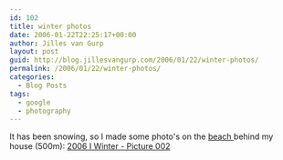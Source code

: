 ```yaml
---
id: 102
title: winter photos
date: 2006-01-22T22:25:17+00:00
author: Jilles van Gurp
layout: post
guid: http://blog.jillesvangurp.com/2006/01/22/winter-photos/
permalink: /2006/01/22/winter-photos/
categories:
  - Blog Posts
tags:
  - google
  - photography
---
```

It has been snowing, so I made some photo's on the [beach ](http://maps.google.com/?ll=60.169012,24.912143&spn=0.018743,0.041628&t=k)behind my house (500m): [2006 I Winter - Picture 002](https://www.jillesvangurp.com/Album/2006/2006%20I%20Winter/slides/Picture%20002.html)  

